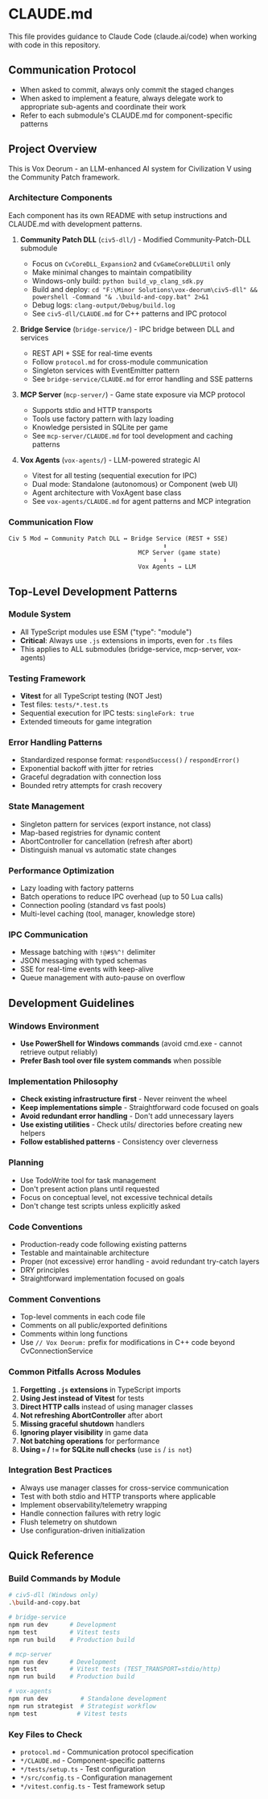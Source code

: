 # CLAUDE.md

This file provides guidance to Claude Code (claude.ai/code) when working with code in this repository.

## Communication Protocol
- When asked to commit, always only commit the staged changes
- When asked to implement a feature, always delegate work to appropriate sub-agents and coordinate their work
- Refer to each submodule's CLAUDE.md for component-specific patterns

## Project Overview
This is Vox Deorum - an LLM-enhanced AI system for Civilization V using the Community Patch framework.

### Architecture Components
Each component has its own README with setup instructions and CLAUDE.md with development patterns.

1. **Community Patch DLL** (`civ5-dll/`) - Modified Community-Patch-DLL submodule
   - Focus on `CvCoreDLL_Expansion2` and `CvGameCoreDLLUtil` only
   - Make minimal changes to maintain compatibility
   - Windows-only build: `python build_vp_clang_sdk.py`
   - Build and deploy: `cd "F:\Minor Solutions\vox-deorum\civ5-dll" && powershell -Command "& .\build-and-copy.bat" 2>&1`
   - Debug logs: `clang-output/Debug/build.log`
   - See `civ5-dll/CLAUDE.md` for C++ patterns and IPC protocol

2. **Bridge Service** (`bridge-service/`) - IPC bridge between DLL and services
   - REST API + SSE for real-time events
   - Follow `protocol.md` for cross-module communication
   - Singleton services with EventEmitter pattern
   - See `bridge-service/CLAUDE.md` for error handling and SSE patterns

3. **MCP Server** (`mcp-server/`) - Game state exposure via MCP protocol
   - Supports stdio and HTTP transports
   - Tools use factory pattern with lazy loading
   - Knowledge persisted in SQLite per game
   - See `mcp-server/CLAUDE.md` for tool development and caching patterns

4. **Vox Agents** (`vox-agents/`) - LLM-powered strategic AI
   - Vitest for all testing (sequential execution for IPC)
   - Dual mode: Standalone (autonomous) or Component (web UI)
   - Agent architecture with VoxAgent base class
   - See `vox-agents/CLAUDE.md` for agent patterns and MCP integration

### Communication Flow
```
Civ 5 Mod ↔ Community Patch DLL ↔ Bridge Service (REST + SSE)
                                           ↕
                                    MCP Server (game state)
                                           ↕
                                    Vox Agents → LLM
```

## Top-Level Development Patterns

### Module System
- All TypeScript modules use ESM ("type": "module")
- **Critical**: Always use `.js` extensions in imports, even for `.ts` files
- This applies to ALL submodules (bridge-service, mcp-server, vox-agents)

### Testing Framework
- **Vitest** for all TypeScript testing (NOT Jest)
- Test files: `tests/*.test.ts`
- Sequential execution for IPC tests: `singleFork: true`
- Extended timeouts for game integration

### Error Handling Patterns
- Standardized response format: `respondSuccess()` / `respondError()`
- Exponential backoff with jitter for retries
- Graceful degradation with connection loss
- Bounded retry attempts for crash recovery

### State Management
- Singleton pattern for services (export instance, not class)
- Map-based registries for dynamic content
- AbortController for cancellation (refresh after abort)
- Distinguish manual vs automatic state changes

### Performance Optimization
- Lazy loading with factory patterns
- Batch operations to reduce IPC overhead (up to 50 Lua calls)
- Connection pooling (standard vs fast pools)
- Multi-level caching (tool, manager, knowledge store)

### IPC Communication
- Message batching with `!@#$%^!` delimiter
- JSON messaging with typed schemas
- SSE for real-time events with keep-alive
- Queue management with auto-pause on overflow

## Development Guidelines

### Windows Environment
- **Use PowerShell for Windows commands** (avoid cmd.exe - cannot retrieve output reliably)
- **Prefer Bash tool over file system commands** when possible

### Implementation Philosophy
- **Check existing infrastructure first** - Never reinvent the wheel
- **Keep implementations simple** - Straightforward code focused on goals
- **Avoid redundant error handling** - Don't add unnecessary layers
- **Use existing utilities** - Check utils/ directories before creating new helpers
- **Follow established patterns** - Consistency over cleverness

### Planning
- Use TodoWrite tool for task management
- Don't present action plans until requested
- Focus on conceptual level, not excessive technical details
- Don't change test scripts unless explicitly asked

### Code Conventions
- Production-ready code following existing patterns
- Testable and maintainable architecture
- Proper (not excessive) error handling - avoid redundant try-catch layers
- DRY principles
- Straightforward implementation focused on goals

### Comment Conventions
- Top-level comments in each code file
- Comments on all public/exported definitions
- Comments within long functions
- Use `// Vox Deorum:` prefix for modifications in C++ code beyond CvConnectionService

### Common Pitfalls Across Modules
1. **Forgetting `.js` extensions** in TypeScript imports
2. **Using Jest instead of Vitest** for tests
3. **Direct HTTP calls** instead of using manager classes
4. **Not refreshing AbortController** after abort
5. **Missing graceful shutdown** handlers
6. **Ignoring player visibility** in game data
7. **Not batching operations** for performance
8. **Using `=` / `!=` for SQLite null checks** (use `is` / `is not`)

### Integration Best Practices
- Always use manager classes for cross-service communication
- Test with both stdio and HTTP transports where applicable
- Implement observability/telemetry wrapping
- Handle connection failures with retry logic
- Flush telemetry on shutdown
- Use configuration-driven initialization

## Quick Reference

### Build Commands by Module
```bash
# civ5-dll (Windows only)
.\build-and-copy.bat

# bridge-service
npm run dev      # Development
npm test         # Vitest tests
npm run build    # Production build

# mcp-server
npm run dev      # Development
npm test         # Vitest tests (TEST_TRANSPORT=stdio/http)
npm run build    # Production build

# vox-agents
npm run dev         # Standalone development
npm run strategist  # Strategist workflow
npm test           # Vitest tests
```

### Key Files to Check
- `protocol.md` - Communication protocol specification
- `*/CLAUDE.md` - Component-specific patterns
- `*/tests/setup.ts` - Test configuration
- `*/src/config.ts` - Configuration management
- `*/vitest.config.ts` - Test framework setup
